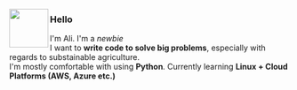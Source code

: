 <img align="left" width="70=px" src="https://i.imgur.com/H7CyKqX.jpeg"> <h3>Hello</h3>


I'm Ali. I'm a *newbie* <br>
I want to **write code to solve big problems**, especially with regards to substainable agriculture. <br>
I'm mostly comfortable with using **Python**. Currently learning  **Linux + Cloud Platforms (AWS, Azure etc.)** <br>


<!---
M-AliFida/M-AliFida is a ✨ special ✨ repository because its `README.md` (this file) appears on your GitHub profile.
You can click the Preview link to take a look at your changes.
--->
